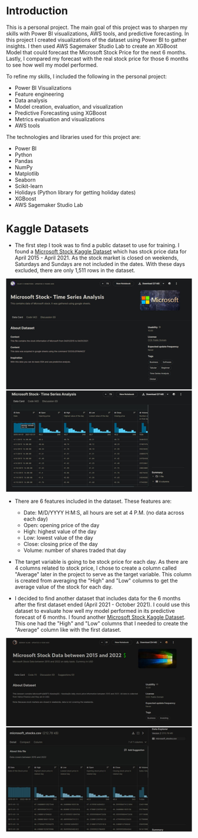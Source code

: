 # Introduction
This is a personal project. The main goal of this project was to sharpen my skills with Power BI visualizations, AWS tools, and predictive forecasting. In this project I created visualizations of the dataset using Power BI to gather insights. I then used AWS Sagemaker Studio Lab to create an XGBoost Model that could forecast the Microsoft Stock Price for the next 6 months. Lastly, I compared my forecast with the real stock price for those 6 months to see how well my model performed.

To refine my skills, I included the following in the personal project:
- Power BI Visualizations
- Feature engineering
- Data analysis
- Model creation, evaluation, and visualization
- Predictive Forecasting using XGBoost
- Metrics evaluation and visualizations
- AWS tools

The technologies and libraries used for this project are:
- Power BI
- Python
- Pandas
- NumPy
- Matplotlib
- Seaborn
- Scikit-learn
- Holidays (Python library for getting holiday dates)
- XGBoost
- AWS Sagemaker Studio Lab

# Kaggle Datasets
- The first step I took was to find a public dataset to use for training. I found a [Microsoft Stock Kaggle Dataset](https://www.kaggle.com/datasets/vijayvvenkitesh/microsoft-stock-time-series-analysis) which has stock price data for April 2015 - April 2021. As the stock market is closed on weekends, Saturdays and Sundays are not included in the dates. With these days excluded, there are only 1,511 rows in the dataset.

![Kaggle Preview](images/kaggle.JPG)
![Kaggle Preview](images/kaggle2.JPG)

- There are 6 features included in the dataset. These features are:
  - Date: M/D/YYYY H:M:S, all hours are set at 4 P.M. (no data across each day)
  - Open: opening price of the day
  - High: highest value of the day
  - Low: lowest value of the day
  - Close: closing price of the day
  - Volume: number of shares traded that day


- The target variable is going to be stock price for each day. As there are 4 columns related to stock price, I chose to create a column called "Average" later in the project to serve as the target variable. This column is created from averaging the "High" and "Low" columns to get the average value of the stock for each day.

- I decided to find another dataset that includes data for the 6 months after the first dataset ended (April 2021 - October 2021). I could use this dataset to evaluate how well my model performed in its predictive forecast of 6 months. I found another [Microsoft Stock Kaggle Dataset](https://www.kaggle.com/datasets/berkayalan/microsoft-stock-data-between-2015-and-2022/data). This one had the "High" and "Low" columns that I needed to create the "Average" column like with the first dataset.

![Kaggle Preview](images/kaggle3.JPG)
![Kaggle Preview](images/kaggle4.JPG)


